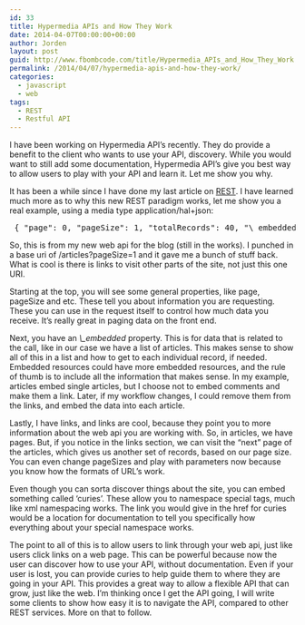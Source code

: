 ```yaml
---
id: 33
title: Hypermedia APIs and How They Work
date: 2014-04-07T00:00:00+00:00
author: Jorden
layout: post
guid: http://www.fbombcode.com/title/Hypermedia_APIs_and_How_They_Work
permalink: /2014/04/07/hypermedia-apis-and-how-they-work/
categories:
  - javascript
  - web
tags:
  - REST
  - Restful API
---
```

 <p> I have been working on Hypermedia API&#8217;s recently. They do provide a benefit to the client who wants to use your API, discovery. While you would want to still add some documentation, Hypermedia API&#8217;s give you best way to allow users to play with your API and learn it. Let me show you why. </p> <p> It has been a while since I have done my last article on <a href="/title/What\_is\_REST">REST</a>. I have learned much more as to why this new REST paradigm works, let me show you a real example, using a media type application/hal+json: </p> <pre class="formatCode"> { "page": 0, "pageSize": 1, "totalRecords": 40, "\_embedded": { "fbomb:data": [ { "Category": "Web", "Id": "1395077907732", "DateOfArticle": "2014-03-17", "Title": "OReilly Fluent Conference 2014", "Author": "Jorden Lowe", "Summary": "Just came back from OReilly Fluent Conference, and it was fun. Learned a bunch of topics like web components, security, best practices, hypermedia API's and organizing a team. I will talk about each one of these topics, based on my <a href=\"/fluent2014\">slides</a>.\n", "IsEnabled": true, "IsCommentingEnabled": "1", "\_links": { "self": "/article/1395077907732", "fbomb:comments": "/article/1395077907732/comments" } } ] }, "\_links": { "self": "/articles?pageSize=1&page=0", "curies": [ { "name": "fbomb", "href": "http://example.com/docs/rels/{rel}", "templated": true } ], "next": "/articles?pageSize=1&page=1", "last": "/articles?pageSize=1&page=39", "first": "/articles?pageSize=1" } } </pre> <p> So, this is from my new web api for the blog (still in the works). I punched in a base uri of /articles?pageSize=1 and it gave me a bunch of stuff back. What is cool is there is links to visit other parts of the site, not just this one URI. </p> <p> Starting at the top, you will see some general properties, like page, pageSize and etc. These tell you about information you are requesting. These you can use in the request itself to control how much data you receive. It&#8217;s really great in paging data on the front end. </p> <p> Next, you have an <em>\_embedded</em> property. This is for data that is related to the call, like in our case we have a list of articles. This makes sense to show all of this in a list and how to get to each individual record, if needed. Embedded resources could have more embedded resources, and the rule of thumb is to include all the information that makes sense. In my example, articles embed single articles, but I choose not to embed comments and make them a link. Later, if my workflow changes, I could remove them from the links, and embed the data into each article. </p> <p> Lastly, I have links, and links are cool, because they point you to more information about the web api you are working with. So, in articles, we have pages. But, if you notice in the links section, we can visit the &#8220;next&#8221; page of the articles, which gives us another set of records, based on our page size. You can even change pageSizes and play with parameters now because you know how the formats of URL&#8217;s work. </p> <p> Even though you can sorta discover things about the site, you can embed something called &#8216;curies&#8217;. These allow you to namespace special tags, much like xml namespacing works. The link you would give in the href for curies would be a location for documentation to tell you specifically how everything about your special namespace works. </p> <p> The point to all of this is to allow users to link through your web api, just like users click links on a web page. This can be powerful because now the user can discover how to use your API, without documentation. Even if your user is lost, you can provide curies to help guide them to where they are going in your API. This provides a great way to allow a flexible API that can grow, just like the web. I&#8217;m thinking once I get the API going, I will write some clients to show how easy it is to navigate the API, compared to other REST services. More on that to follow. </p>